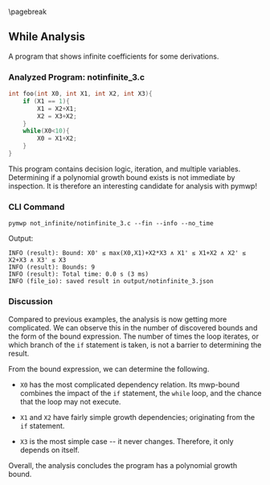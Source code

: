 \pagebreak

## While Analysis

A program that shows infinite coefficients for some derivations.

### Analyzed Program: notinfinite_3.c

```c
int foo(int X0, int X1, int X2, int X3){
    if (X1 == 1){
        X1 = X2+X1;
        X2 = X3+X2;
    }
    while(X0<10){
        X0 = X1+X2;
    }
}
```

This program contains decision logic, iteration, and multiple variables.
Determining if a polynomial growth bound exists is not immediate by inspection.
It is therefore an interesting candidate for analysis with pymwp!

### CLI Command

```console
pymwp not_infinite/notinfinite_3.c --fin --info --no_time
```

Output: 

```console
INFO (result): Bound: X0' ≤ max(X0,X1)+X2*X3 ∧ X1' ≤ X1+X2 ∧ X2' ≤ X2+X3 ∧ X3' ≤ X3
INFO (result): Bounds: 9
INFO (result): Total time: 0.0 s (3 ms)
INFO (file_io): saved result in output/notinfinite_3.json
```

### Discussion

Compared to previous examples, the analysis is now getting more complicated.
We can observe this in the number of discovered bounds and the form of the bound expression.
The number of times the loop iterates, or which branch of the `if` statement is taken, is not a barrier to determining the result.

From the bound expression, we can determine the following.

* $\texttt{X0}$ has the most complicated dependency relation.
  Its mwp-bound combines the impact of the `if` statement, the `while` loop, and the chance that
  the loop may not execute.

* $\texttt{X1}$ and $\texttt{X2}$ have fairly simple growth dependencies; originating from the `if` statement.

* $\texttt{X3}$ is the most simple case -- it never changes. Therefore, it only depends on itself.

Overall, the analysis concludes the program has a polynomial growth bound.
